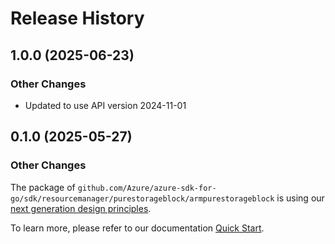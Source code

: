 # Release History

## 1.0.0 (2025-06-23)
### Other Changes

* Updated to use API version 2024-11-01

## 0.1.0 (2025-05-27)
### Other Changes

The package of `github.com/Azure/azure-sdk-for-go/sdk/resourcemanager/purestorageblock/armpurestorageblock` is using our [next generation design principles](https://azure.github.io/azure-sdk/general_introduction.html).

To learn more, please refer to our documentation [Quick Start](https://aka.ms/azsdk/go/mgmt).